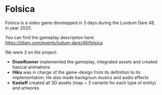 # Folsica

Folsica is a video game developped in 3 days during the Lundum Dare 48, in year 2020.

You can find the gameplay description here: https://ldjam.com/events/ludum-dare/48/folsica

We were 3 on the project:

* **DrawRunner** implemented the gameplay, integrated assets and created basical animations
* **Hiku** was in charge of the game-design from its definition to its implementation. He also made backgroun musics and audio effects
* **Kastaff** created all 3D assets (map + 3 variants for each type of entity) and artworks
